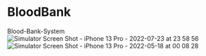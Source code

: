 # BloodBank
Blood-Bank-System
![Simulator Screen Shot - iPhone 13 Pro - 2022-07-23 at 23 58 56](https://user-images.githubusercontent.com/57367756/180624220-226894dc-23ab-4629-a55d-6835a283afbd.png)
![Simulator Screen Shot - iPhone 13 Pro - 2022-05-18 at 00 08 28](https://user-images.githubusercontent.com/57367756/187927509-2ecf7764-fc4e-4448-90dd-32f005d67f68.png)
